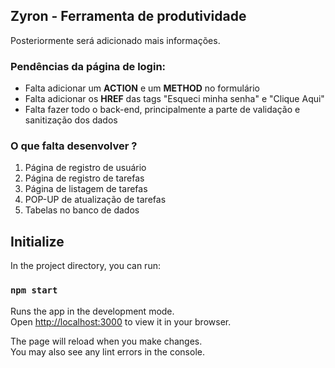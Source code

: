## Zyron - Ferramenta de produtividade
Posteriormente será adicionado mais informações.


### Pendências da página de login:
- Falta adicionar um **ACTION** e um **METHOD** no formulário
- Falta adicionar os **HREF** das tags <a> "Esqueci minha senha" e "Clique Aqui"
- Falta fazer todo o back-end, principalmente a parte de validação e sanitização dos dados

### O que falta desenvolver ?
1. Página de registro de usuário
2. Página de registro de tarefas
3. Página de listagem de tarefas
4. POP-UP de atualização de tarefas
5. Tabelas no banco de dados


## Initialize
In the project directory, you can run:

### `npm start`

Runs the app in the development mode.\
Open [http://localhost:3000](http://localhost:3000) to view it in your browser.

The page will reload when you make changes.\
You may also see any lint errors in the console.
